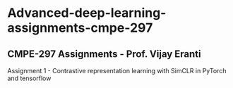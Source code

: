# Advanced-deep-learning-assignments-cmpe-297

## CMPE-297 Assignments - Prof. Vijay Eranti

Assignment 1 - Contrastive representation learning with SimCLR in PyTorch and tensorflow
